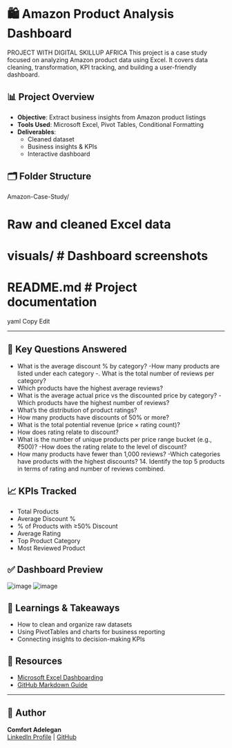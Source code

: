 # 🛍️ Amazon Product Analysis Dashboard
PROJECT WITH DIGITAL SKILLUP AFRICA
This project is a case study focused on analyzing Amazon product data using Excel. 
It covers data cleaning, transformation, KPI tracking, and building a user-friendly dashboard.
## 📊 Project Overview
- **Objective**: Extract business insights from Amazon product listings
- **Tools Used**: Microsoft Excel, Pivot Tables, Conditional Formatting
- **Deliverables**:
  - Cleaned dataset
  - Business insights & KPIs
  - Interactive dashboard
## 🗂️ Folder Structure
Amazon-Case-Study/
 # Raw and cleaned Excel data
 # visuals/ # Dashboard screenshots
 # README.md # Project documentation

yaml
Copy
Edit

---

## 📌 Key Questions Answered

- What is the average discount % by category?
-How many products are listed under each category
-. What is the total number of reviews per category?
- Which products have the highest average reviews?
- What is the average actual price vs the discounted price by category?
-Which products have the highest number of reviews?
- What’s the distribution of product ratings?
- How many products have discounts of 50% or more?
- What is the total potential revenue (price × rating count)?
- How does rating relate to discount?
- What is the number of unique products per price range bucket (e.g., ₹500)? 
-How does the rating relate to the level of discount? 
- How many products have fewer than 1,000 reviews? 
-Which categories have products with the highest discounts? 14. Identify the top 5 products in terms of rating and number of reviews combined.

## 📈 KPIs Tracked

- Total Products
- Average Discount %
- % of Products with ≥50% Discount
- Average Rating
- Top Product Category
- Most Reviewed Product

## ✅ Dashboard Preview
  ![image](https://github.com/user-attachments/assets/1a4eb056-8bf8-431f-8840-e5de0fa86b49)
![image](https://github.com/user-attachments/assets/1a9cfb1c-9954-4463-b02c-1126e86893bb)


## 🧠 Learnings & Takeaways

- How to clean and organize raw datasets
- Using PivotTables and charts for business reporting
- Connecting insights to decision-making KPIs

## 📎 Resources

- [Microsoft Excel Dashboarding](https://support.microsoft.com/excel)
- [GitHub Markdown Guide](https://guides.github.com/features/mastering-markdown/)


---

## 🙌 Author

**Comfort Adelegan**  
[LinkedIn Profile](#) | [GitHub](https://github.com/yourusername)
